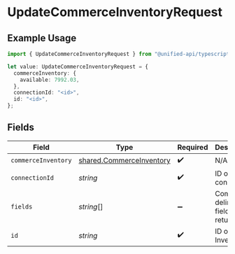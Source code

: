 # UpdateCommerceInventoryRequest

## Example Usage

```typescript
import { UpdateCommerceInventoryRequest } from "@unified-api/typescript-sdk/sdk/models/operations";

let value: UpdateCommerceInventoryRequest = {
  commerceInventory: {
    available: 7992.03,
  },
  connectionId: "<id>",
  id: "<id>",
};
```

## Fields

| Field                                                                       | Type                                                                        | Required                                                                    | Description                                                                 |
| --------------------------------------------------------------------------- | --------------------------------------------------------------------------- | --------------------------------------------------------------------------- | --------------------------------------------------------------------------- |
| `commerceInventory`                                                         | [shared.CommerceInventory](../../../sdk/models/shared/commerceinventory.md) | :heavy_check_mark:                                                          | N/A                                                                         |
| `connectionId`                                                              | *string*                                                                    | :heavy_check_mark:                                                          | ID of the connection                                                        |
| `fields`                                                                    | *string*[]                                                                  | :heavy_minus_sign:                                                          | Comma-delimited fields to return                                            |
| `id`                                                                        | *string*                                                                    | :heavy_check_mark:                                                          | ID of the Inventory                                                         |